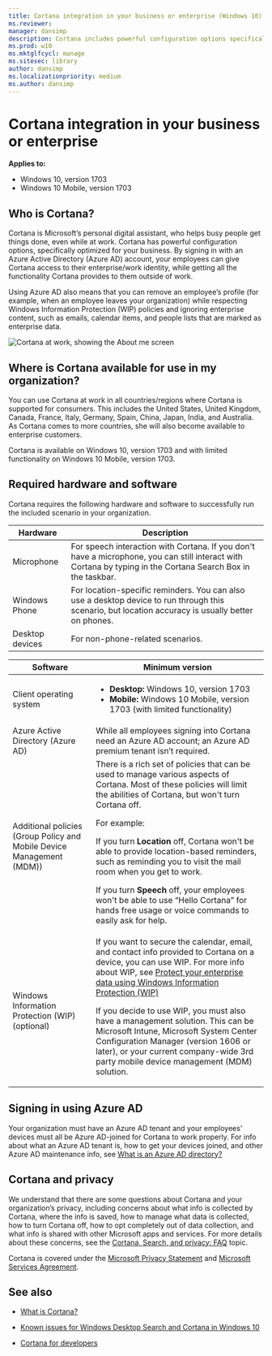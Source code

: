 ```yaml
---
title: Cortana integration in your business or enterprise (Windows 10)
ms.reviewer: 
manager: dansimp
description: Cortana includes powerful configuration options specifically to optimize for unique small to medium-sized business and enterprise environments.
ms.prod: w10
ms.mktglfcycl: manage
ms.sitesec: library
author: dansimp
ms.localizationpriority: medium
ms.author: dansimp
---
```


# Cortana integration in your business or enterprise
**Applies to:**

-   Windows 10, version 1703
-   Windows 10 Mobile, version 1703

## Who is Cortana?
Cortana is Microsoft’s personal digital assistant, who helps busy people get things done, even while at work.
Cortana has powerful configuration options, specifically optimized for your business. By signing in with an Azure Active Directory (Azure AD) account, your employees can give Cortana access to their enterprise/work identity, while getting all the functionality Cortana provides to them outside of work.

Using Azure AD also means that you can remove an employee’s profile (for example, when an employee leaves your organization) while respecting Windows Information Protection (WIP) policies and ignoring enterprise content, such as emails, calendar items, and people lists that are marked as enterprise data.

![Cortana at work, showing the About me screen](../images/cortana-about-me.png)

## Where is Cortana available for use in my organization?
You can use Cortana at work in all countries/regions where Cortana is supported for consumers. This includes the United States, United Kingdom, Canada, France, Italy, Germany, Spain, China, Japan, India, and Australia. As Cortana comes to more countries, she will also become available to enterprise customers.

Cortana is available on Windows 10, version 1703 and with limited functionality on Windows 10 Mobile, version 1703.

## Required hardware and software
Cortana requires the following hardware and software to successfully run the included scenario in your organization.

|Hardware |Description |
|---------|------------|
|Microphone |For speech interaction with Cortana. If you don't have a microphone, you can still interact with Cortana by typing in the Cortana Search Box in the taskbar. |
|Windows Phone |For location-specific reminders. You can also use a desktop device to run through this scenario, but location accuracy is usually better on phones. |
|Desktop devices |For non-phone-related scenarios. |


|Software |Minimum version |
|---------|------------|
|Client operating system |<ul><li>**Desktop:** Windows 10, version 1703</li><li>**Mobile:** Windows 10 Mobile, version 1703 (with limited functionality)</li> |
|Azure Active Directory (Azure AD) |While all employees signing into Cortana need an Azure AD account; an Azure AD premium tenant isn’t required. |
|Additional policies (Group Policy and Mobile Device Management (MDM)) |There is a rich set of policies that can be used to manage various aspects of Cortana. Most of these policies will limit the abilities of Cortana, but won't turn Cortana off.<p>For example:<p>If you turn **Location** off, Cortana won't be able to provide location-based reminders, such as reminding you to visit the mail room when you get to work.<p>If you turn **Speech** off, your employees won't be able to use “Hello Cortana” for hands free usage or voice commands to easily ask for help. |
|Windows Information Protection (WIP) (optional) |If you want to secure the calendar, email, and contact info provided to Cortana on a device, you can use WIP. For more info about WIP, see [Protect your enterprise data using Windows Information Protection (WIP)](/windows/threat-protection/windows-information-protection/protect-enterprise-data-using-wip)<p>If you decide to use WIP, you must also have a management solution. This can be Microsoft Intune, Microsoft System Center Configuration Manager (version 1606 or later), or your current company-wide 3rd party mobile device management (MDM) solution.|

## Signing in using Azure AD
Your organization must have an Azure AD tenant and your employees’ devices must all be Azure AD-joined for Cortana to work properly. For info about what an Azure AD tenant is, how to get your devices joined, and other Azure AD maintenance info, see [What is an Azure AD directory?](https://msdn.microsoft.com/library/azure/jj573650.aspx)

## Cortana and privacy
We understand that there are some questions about Cortana and your organization’s privacy, including concerns about what info is collected by Cortana, where the info is saved, how to manage what data is collected, how to turn Cortana off, how to opt completely out of data collection, and what info is shared with other Microsoft apps and services. For more details about these concerns, see the [Cortana, Search, and privacy: FAQ](https://windows.microsoft.com/windows-10/cortana-privacy-faq) topic.

Cortana is covered under the [Microsoft Privacy Statement](https://privacy.microsoft.com/privacystatement) and [Microsoft Services Agreement](https://www.microsoft.com/servicesagreement).

## See also
- [What is Cortana?](https://go.microsoft.com/fwlink/p/?LinkId=746818)

- [Known issues for Windows Desktop Search and Cortana in Windows 10](https://support.microsoft.com/help/3206883/known-issues-for-windows-desktop-search-and-cortana-in-windows-10)

- [Cortana for developers](https://go.microsoft.com/fwlink/?LinkId=717385)
